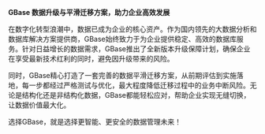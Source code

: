 **GBase 数据升级与平滑迁移方案，助力企业高效发展**

在数字化转型浪潮中，数据已成为企业的核心资产。作为国内领先的大数据分析和数据库解决方案提供商，GBase始终致力于为企业提供稳定、高效的数据库服务。针对日益增长的数据需求，GBase推出了全新版本升级保障计划，确保企业在享受最新技术红利的同时，避免因升级带来的风险。

同时，GBase精心打造了一套完善的数据平滑迁移方案，从前期评估到实施落地，每一步都经过严格测试与优化，最大程度降低迁移过程中的业务中断风险。无论是结构化还是非结构化数据，GBase都能轻松应对，帮助企业实现无缝切换，让数据价值最大化。

选择GBase，就是选择更智能、更安全的数据管理未来！